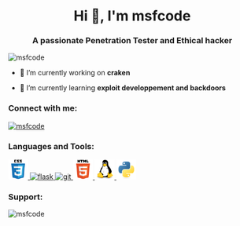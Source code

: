 <h1 align="center">Hi 👋, I'm msfcode</h1>
<h3 align="center">A passionate Penetration Tester and Ethical hacker</h3>

<p align="left"> <img src="https://komarev.com/ghpvc/?username=msfcode&label=Profile%20views&color=0e75b6&style=flat" alt="msfcode" /> </p>

- 🔭 I’m currently working on **craken**

- 🌱 I’m currently learning **exploit developpement and backdoors**

<h3 align="left">Connect with me:</h3>
<p align="left">
<a href="https://instagram.com/msfcode" target="blank"><img align="center" src="https://raw.githubusercontent.com/rahuldkjain/github-profile-readme-generator/master/src/images/icons/Social/instagram.svg" alt="msfcode" height="30" width="40" /></a>
</p>

<h3 align="left">Languages and Tools:</h3>
<p align="left"> <a href="https://www.w3schools.com/css/" target="_blank"> <img src="https://raw.githubusercontent.com/devicons/devicon/master/icons/css3/css3-original-wordmark.svg" alt="css3" width="40" height="40"/> </a> <a href="https://flask.palletsprojects.com/" target="_blank"> <img src="https://www.vectorlogo.zone/logos/pocoo_flask/pocoo_flask-icon.svg" alt="flask" width="40" height="40"/> </a> <a href="https://git-scm.com/" target="_blank"> <img src="https://www.vectorlogo.zone/logos/git-scm/git-scm-icon.svg" alt="git" width="40" height="40"/> </a> <a href="https://www.w3.org/html/" target="_blank"> <img src="https://raw.githubusercontent.com/devicons/devicon/master/icons/html5/html5-original-wordmark.svg" alt="html5" width="40" height="40"/> </a> <a href="https://www.linux.org/" target="_blank"> <img src="https://raw.githubusercontent.com/devicons/devicon/master/icons/linux/linux-original.svg" alt="linux" width="40" height="40"/> </a> <a href="https://www.python.org" target="_blank"> <img src="https://raw.githubusercontent.com/devicons/devicon/master/icons/python/python-original.svg" alt="python" width="40" height="40"/> </a> </p>

<h3 align="left">Support:</h3>
<p><a href="https://www.buymeacoffee.com/msfcode"> <img align="left" src="https://cdn.buymeacoffee.com/buttons/v2/default-yellow.png" height="50" width="210" alt="msfcode" /></a></p><br><br>

